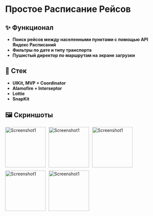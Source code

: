 # Простое Расписание Рейсов

## ✨ Функционал

- **Поиск рейсов между населенными пунктами с помощью API Яндекс Расписаний**
- **Фильтры по дате и типу транспорта**
- **Пушистый директор по маршрутам на экране загрузки**

## 🤖 Стек

- **UIKit, MVP + Coordinator**
- **Alamofire + Interseptor**
- **Lottie**
- **SnapKit**

## 🖼️ Скриншоты

<div style="display: flex; flex-wrap: wrap; gap: 10px;">
  <img src="https://www.kidjuniper.ru/dir1.png" alt="Screenshot1" style="width: 130px; height: auto;"/>
  <img src="https://www.kidjuniper.ru/dir2.png" alt="Screenshot1" style="width: 130px; height: auto;"/>
  <img src="https://www.kidjuniper.ru/dir3.png" alt="Screenshot1" style="width: 130px; height: auto;"/>
  <img src="https://www.kidjuniper.ru/dir6.png" alt="Screenshot1" style="width: 130px; height: auto;"/>
  <img src="https://www.kidjuniper.ru/dir5.png" alt="Screenshot1" style="width: 130px; height: auto;"/>
</div>
